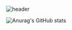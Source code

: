 ![header](https://capsule-render.vercel.app/api?type=waving&color=gradient&height=300&section=header&text=Good%20to%20see%20you%20%F0%9F%A4%97)

![Anurag's GitHub stats](https://github-readme-stats.vercel.app/api?username=anuraghazra&show_icons=true&theme=radical)
